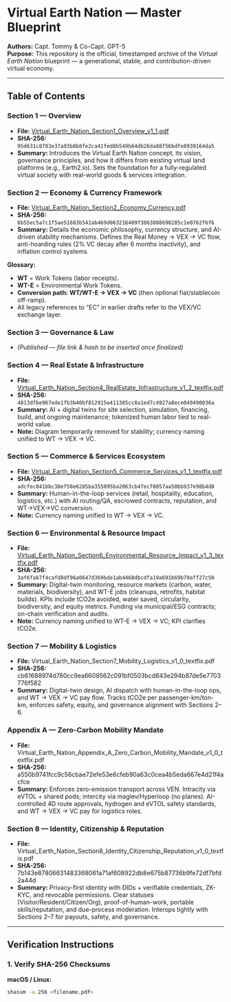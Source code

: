 # Virtual Earth Nation — Master Blueprint

**Authors:** Capt. Tommy & Co-Capt. GPT-5  
**Purpose:** This repository is the official, timestamped archive of the *Virtual Earth Nation* blueprint — a generational, stable, and contribution-driven virtual economy.

---

## Table of Contents

### **Section 1 — Overview**
- **File:** [Virtual_Earth_Nation_Section1_Overview_v1_1.pdf](Virtual_Earth_Nation_Section1_Overview_v1_1.pdf)
- **SHA-256:** `95d631c8703e37a93b8b8fe2ca41fed8b549b64db26da88f56bdfe8939164da5`
- **Summary:** Introduces the Virtual Earth Nation concept, its vision, governance principles, and how it differs from existing virtual land platforms (e.g., Earth2.io). Sets the foundation for a fully-regulated virtual society with real-world goods & services integration.

### **Section 2 — Economy & Currency Framework**
- **File:** [Virtual_Earth_Nation_Section2_Economy_Currency.pdf](Virtual_Earth_Nation_Section2_Economy_Currency.pdf)
- **SHA-256:** `6b55ec5a7c1f5ae51683b541ab469d063216409f3863088698285c1e0762f6f6`
- **Summary:** Details the economic philosophy, currency structure, and AI-driven stability mechanisms. Defines the Real Money → VEX → VC flow, anti-hoarding rules (2% VC decay after 6 months inactivity), and inflation control systems.

**Glossary:**  
- **WT** = Work Tokens (labor receipts).  
- **WT-E** = Environmental Work Tokens.  
- **Conversion path:** **WT/WT-E → VEX → VC** (then optional fiat/stablecoin off-ramp).  
- All legacy references to “EC” in earlier drafts refer to the VEX/VC exchange layer.

### **Section 3 — Governance & Law**
- *(Published — file link & hash to be inserted once finalized)*

### **Section 4 — Real Estate & Infrastructure**
- **File:** [Virtual_Earth_Nation_Section4_RealEstate_Infrastructure_v1_2_textfix.pdf](Virtual_Earth_Nation_Section4_RealEstate_Infrastructure_v1_2_textfix.pdf)
- **SHA-256:** `4813dfbe967ede1fb3b40bf812915e411385cc8a1ed7c4927a8ece049490036a`
- **Summary:** AI + digital twins for site selection, simulation, financing, build, and ongoing maintenance; tokenized human labor tied to real-world value.  
- **Note:** Diagram temporarily removed for stability; currency naming unified to WT → VEX → VC.

### **Section 5 — Commerce & Services Ecosystem**
- **File:** [Virtual_Earth_Nation_Section5_Commerce_Services_v1_1_textfix.pdf](Virtual_Earth_Nation_Section5_Commerce_Services_v1_1_textfix.pdf)
- **SHA-256:** `adcfec041bbc38ef58e6285ba355095ba2063cb4fecf0057aa50bb937e98b4d8`
- **Summary:** Human-in-the-loop services (retail, hospitality, education, logistics, etc.) with AI routing/QA, escrowed contracts, reputation, and WT→VEX→VC conversion.  
- **Note:** Currency naming unified to WT → VEX → VC.

### **Section 6 — Environmental & Resource Impact**
- **File:** [Virtual_Earth_Nation_Section6_Environmental_Resource_Impact_v1_3_textfix.pdf](Virtual_Earth_Nation_Section6_Environmental_Resource_Impact_v1_3_textfix.pdf)
- **SHA-256:** `3af6fab7f4cafd8df96a0647d369bde1ab4468dbcdfa19a691b69b79aff27c50`
- **Summary:** Digital-twin monitoring, resource markets (carbon, water, materials, biodiversity), and WT-E jobs (cleanups, retrofits, habitat builds). KPIs include tCO2e avoided, water saved, circularity, biodiversity, and equity metrics. Funding via municipal/ESG contracts; on-chain verification and audits.  
- **Note:** Currency naming unified to WT-E → VEX → VC; KPI clarifies tCO2e.

### Section 7 — Mobility & Logistics
- **File:** Virtual_Earth_Nation_Section7_Mobility_Logistics_v1_0_textfix.pdf
- **SHA-256:** cb61688974d780cc9ea6608562c091bf0503bcd843e294b87de5e7703776f582
- **Summary:** Digital-twin design, AI dispatch with human-in-the-loop ops, and WT -> VEX -> VC pay flow. Tracks tCO2e per passenger-km/ton-km, enforces safety, equity, and governance alignment with Sections 2–6.

### Appendix A — Zero-Carbon Mobility Mandate
- **File:** Virtual_Earth_Nation_Appendix_A_Zero_Carbon_Mobility_Mandate_v1_0_textfix.pdf
- **SHA-256:** a550b9741fcc9c56cbae72efe53e6cfeb90a63c0cea4b5eda667e4d21f4acfce
- **Summary:** Enforces zero-emission transport across VEN. Intracity via eVTOL + shared pods; intercity via maglev/Hyperloop (no planes). AI-controlled 4D route approvals, hydrogen and eVTOL safety standards, and WT -> VEX -> VC pay for logistics roles.

### Section 8 — Identity, Citizenship & Reputation
- **File:** Virtual_Earth_Nation_Section8_Identity_Citizenship_Reputation_v1_0_textfix.pdf
- **SHA-256:** 7b143e87806631483368061a71af608922db8e675b87736b9fe72df7bfd2a44d
- **Summary:** Privacy-first identity with DIDs + verifiable credentials, ZK-KYC, and revocable permissions. Clear statuses (Visitor/Resident/Citizen/Org), proof-of-human-work, portable skills/reputation, and due-process moderation. Interops tightly with Sections 2–7 for payouts, safety, and governance.


---

## Verification Instructions

### 1. Verify SHA-256 Checksums
**macOS / Linux:**
```bash
shasum -a 256 <filename.pdf>
